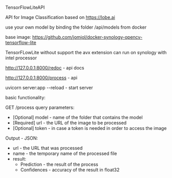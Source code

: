 TensorFlowLiteAPI

API for Image Classification based on https://lobe.ai

use your own model by binding the folder /api/models from docker

base image: https://github.com/jomjol/docker-synology-opencv-tensorflow-lite

TensorFLowLite without support the avx extension
can run on synology with intel processor

http://127.0.0.1:8000/redoc - api docs

http://127.0.0.1:8000/process - api

uvicorn server:app --reload - start server


basic functionality:

GET /process
  query parameters:  
-  [Optional] model - name of the folder that contains the model
-  [Required] url - the URL of the image to be processed
-  [Optional] token - in case a token is needed in order to access the image

Output - JSON:
-  url - the URL that was processed
-  name - the temporary name of the processed file
-  result:
    - Prediction - the result of the process
    - Confidences - accuracy of the result in float32
